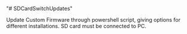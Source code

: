 "# SDCardSwitchUpdates"

Update Custom Firmware through powershell script, giving options for different installations. SD card must be connected to PC.
